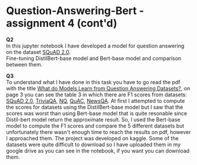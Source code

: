 # Question-Answering-Bert  - assignment 4 (cont'd)

**Q2**  
In this jupyter notebook I have developed a model for question answering on the dataset [SQuAD 2.0](https://rajpurkar.github.io/SQuAD-explorer/).   
Fine-tuning DistilBert-base model and Bert-base model and comparison between them.  


**Q3**  
To understand what I have done in this task you have to go read the pdf with the title  [What do Models Learn from Question Answering Datasets?](https://arxiv.org/pdf/2004.03490.pdf), on page 3 you can see the table 3 in which there are F1 scores from datasets: [SQuAD 2.0](https://rajpurkar.github.io/SQuAD-explorer/), [TriviaQA](https://nlp.cs.washington.edu/triviaqa/), [NQ](https://github.com/google-research-datasets/natural-questions), [QuAC](https://quac.ai/), [NewsQA](https://github.com/Maluuba/newsqa). 
At first I attempted to compute the scores for datasets using the DistilBert-base model but I saw that the scores was worst than using Bert-base model that is quite resonable since Distil-bert model return the approximate result. So, I used the Bert-base model to compute the F1 scores and compare the 5 different datasets but unfortunately there wasn't enough time to reach the results on pdf, however I approached them. The project was developed on kaggle. Some of the datasets were quite difficult to download so I have uploaded them in my google drive as you can see in the notebook, if you want you can download them.
